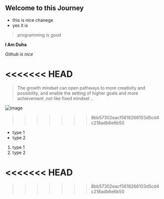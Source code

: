 ## Welcome to  this Journey 
* this is nice chanege
* yes it is
> programming is good

**I Am Duha**

*Github is nice*

<<<<<<< HEAD
=======
> The growth mindset can open pathways to more creativity and possibility, and enable the setting of higher goals and more achievement ,not like fixed mindset ..

![image](https://www.womensenterprise.ca/wp-content/uploads/2018/04/shutterstock_671483350-brain-white-background.jpg)

>>>>>>> 8bb57302eacf5618266103d5cd4c218adb6e6b50
* type 1
* type 2

1. type 1
1. type 2

<<<<<<< HEAD
=======


>>>>>>> 8bb57302eacf5618266103d5cd4c218adb6e6b50
